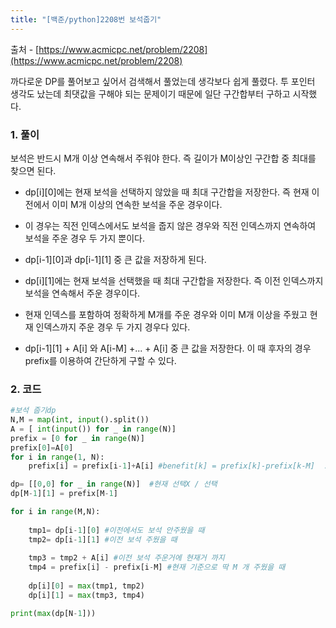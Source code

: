 ```yaml
---
title: "[백준/python]2208번 보석줍기"
---
```


출처 - [https://www.acmicpc.net/problem/2208](https://www.acmicpc.net/problem/2208)

까다로운 DP를 풀어보고 싶어서 검색해서 풀었는데 생각보다 쉽게 풀렸다. 투 포인터 생각도 났는데 최댓값을 구해야 되는 문제이기 때문에 일단 구간합부터 구하고 시작했다. 

### 1. 풀이

보석은 반드시 M개 이상 연속해서 주워야 한다. 즉 길이가 M이상인 구간합 중 최대를 찾으면 된다.

- dp[i][0]에는 현재 보석을 선택하지 않았을 때 최대 구간합을 저장한다. 즉 현재 이전에서 이미 M개 이상의 연속한 보석을 주운 경우이다.
- 이 경우는 직전 인덱스에서도 보석을 줍지 않은 경우와 직전 인덱스까지 연속하여 보석을 주운 경우 두 가지 뿐이다.
- dp[i-1][0]과 dp[i-1][1] 중 큰 값을 저장하게 된다.

- dp[i][1]에는 현재 보석을 선택했을 때 최대 구간합을 저장한다. 즉 이전 인덱스까지 보석을 연속해서 주운 경우이다.
- 현재 인덱스를 포함하여 정확하게 M개를 주운 경우와 이미 M개 이상을 주웠고 현재 인덱스까지 주운 경우 두 가지 경우다 있다.
- dp[i-1][1] + A[i] 와 A[i-M] +... + A[i] 중 큰 값을 저장한다. 이 때 후자의 경우 prefix를 이용하여 간단하게 구할 수 있다.

### 2. 코드

```python
#보석 줍기dp
N,M = map(int, input().split())
A = [ int(input()) for _ in range(N)]
prefix = [0 for _ in range(N)]
prefix[0]=A[0]
for i in range(1, N):
    prefix[i] = prefix[i-1]+A[i] #benefit[k] = prefix[k]-prefix[k-M]  : k번째 인덱스를 마지막으로 M개 구간합

dp= [[0,0] for _ in range(N)]  #현재 선택X / 선택 
dp[M-1][1] = prefix[M-1]

for i in range(M,N):
    
    tmp1= dp[i-1][0] #이전에서도 보석 안주웠을 때
    tmp2= dp[i-1][1] #이전 보석 주웠을 때
    
    tmp3 = tmp2 + A[i] #이전 보석 주운거에 현재거 까지
    tmp4 = prefix[i] - prefix[i-M] #현재 기준으로 딱 M 개 주웠을 때
    
    dp[i][0] = max(tmp1, tmp2)
    dp[i][1] = max(tmp3, tmp4)

print(max(dp[N-1]))
```
